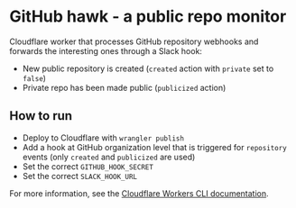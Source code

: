 # GitHub hawk - a public repo monitor
Cloudflare worker that processes GitHub repository webhooks and forwards the interesting ones through a Slack hook:
* New public repository is created (`created` action with `private` set to `false`)
* Private repo has been made public (`publicized` action)

## How to run
* Deploy to Cloudflare with `wrangler publish`
* Add a hook at GitHub organization level that is triggered for `repository` events (only `created` and `publicized` are used)
* Set the correct `GITHUB_HOOK_SECRET`
* Set the correct `SLACK_HOOK_URL`

For more information, see the [Cloudflare Workers CLI documentation](https://developers.cloudflare.com/workers/).
